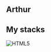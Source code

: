 ## Arthur

## My stacks
![HTML5](https://img.shields.io/badge/HTML5-orange?style=flat-square&logo=html5)
